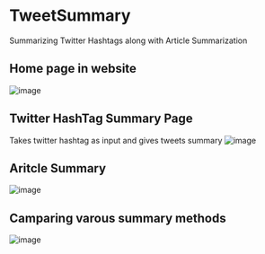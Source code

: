 # TweetSummary
Summarizing Twitter Hashtags along with Article Summarization
## Home page in website
![image](https://user-images.githubusercontent.com/70093168/234301246-23bbadab-fada-4341-bf08-22a2cf9ba110.png)
## Twitter HashTag Summary Page
Takes twitter hashtag as input and gives tweets summary
![image](https://user-images.githubusercontent.com/70093168/234303579-8552c771-e4b9-474f-8eb1-e10f7e40e08c.png)
## Aritcle Summary
![image](https://user-images.githubusercontent.com/70093168/234303636-65695fa6-5826-4ef6-a899-2dba91ba38ef.png)
## Camparing varous summary methods
![image](https://user-images.githubusercontent.com/70093168/234303850-2e7861cc-689e-47ed-af4a-3be3247d9c82.png)


